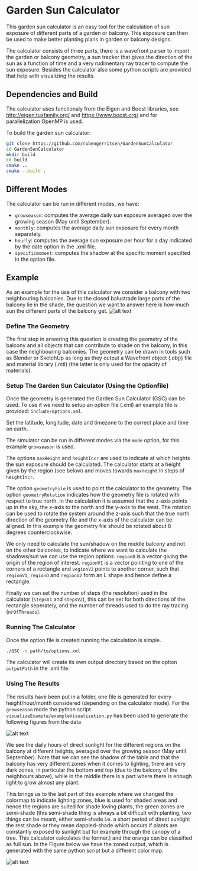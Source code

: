 # Garden Sun Calculator

This garden sun calculator is an easy tool for the calculation of sun exposure of different parts of a garden or balcony. This exposure can then be used to make better planting plans in garden or balcony designs.

The calculator consists of three parts, there is a wavefront parser to import the garden or balcony geometry, a sun tracker that gives the direction of the sun as a function of time and a very rudimentary ray tracer to compute the sun exposure. Besides the calculator also some python scripts are provided that help with visualizing the results.

## Dependencies and Build
The calculator uses functionaly from the Eigen and Boost libraries, see http://eigen.tuxfamily.org/ and https://www.boost.org/ and for parallelization OpenMP is used.

To build the garden sun calculator:
```bash
git clone https://github.com/rubengerritsen/GardenSunCalculator
cd GardenSunCalculator
mkdir build
cd build
cmake ..
cmake --build .
```

## Different Modes
The calculator can be run in different modes, we have:

* `growseason`: computes the average daily sun exposure averaged over the growing season (May until September).
* `monthly`: computes the average daily sun exposure for every month separately.
* `hourly`: computes the average sun exposure per hour for a day indicated by the date option in the .xml file.
* `specificmoment`: computes the shadow at the specific moment specified in the option file.

## Example
As an example for the use of this calculator we consider a balcony with two neighbouring balconies. Due to the closed balustrade large parts of the balcony lie in the shade, the question we want to answer here is how much sun the different parts of the balcony get. 
![alt text](visualizeExample/balconyGeometry.png "balconyGeometry")

### Define The Geometry
The first step in anwering this question is creating the geometry of the balcony and all objects that can contribute to shade on the balcony, in this case the neighbouring balconies. The geometry can be drawn in tools such as Blender or SketchUp as long as they output a Wavefront object (.obj)) file and material library (.mtl) (the latter is only used for the opacity of materials).

### Setup The Garden Sun Calculator (Using the Optionfile)
Once the geometry is generated the Garden Sun Calculator (GSC) can be used. To use it we need to setup an option file (.xml) an example file is provided: `include/options.xml`. 

Set the latitude, longitude, date and timezone to the correct place and time on earth. 

The simulator can be run in different modes via the `mode` option, for this example `growseason` is used.

The options `maxHeight` and `heightIncr` are used to indicate at which heights the sun exposure should be calculated. The calculator starts at a height given by the region (see below) and moves towards `maxHeight` in steps of `heightIncr`. 

The option `geometryFile` is used to point the calculator to the geometry. The option `geometryRotation` indicates how the geometry file is rotated with respect to true north. In the calculation it is assumed that the z-axis points up in the sky, the x-axis to the north and the y-axis to the west. The rotation can be used to rotate the system around the z-axis such that the true north direction of the geometry file and the x-axis of the calculator can be aligned. In this example the geometry file should be rotated about 8 degrees counterclockwise.

We only need to calculate the sun/shadow on the middle balcony and not on the other balconies, to indicate where we want to calculate the shadows/sun we can use the region options. `regionO` is a vector giving the origin of the region of interest. `regionV1` is a vector pointing to one of the corners of a rectangle and `vegionV2` points to another corner, such that `regionV1`, `regionO` and `regionV2` form an L shape and hence define a rectangle.

Finally we can set the number of steps (the resolution) used in the calculator (`stepsV1` and `stepsV2`), this can be set for both directions of the rectangle seperately, and the number of threads used to do the ray tracing (`nrOfThreads`).

### Running The Calculator
Once the option file is created running the calculation is simple.

```bash
./GSC -o path/to/options.xml
```

The calculator will create its own output directory based on the option `outputPath` in the .xml file. 

### Using The Results
The results have been put in a folder, one file is generated for every height/hour/month considered (depending on the calculator mode). For the `growseason` mode the python script `visualizeExample/exampleVisualization.py` has been used to generate the following figures from the data

![alt text](visualizeExample/overview_grow_season.png "averageSunHours" )

We see the daily hours of direct sunlight for the different regions on the balcony at different heights, averaged over the growing season (May until September). Note that we can see the shadow of the table and that the balcony has very different zones when it comes to lighting, there are very dark zones, in particular the bottom and top (due to the balcony of the neighbours above), while in the middle there is a part where there is enough light to grow almost any plant.

This brings us to the last part of this example where we changed the colormap to indicate lighting zones, blue is used for shaded areas and hence the regions are suited for shade loving plants, the green zones are semi-shade (this semi-shade thing is always a bit difficult with planting, two things can be meant, either semi-shade i.e. a short period of direct sunlight the rest shade or they mean dappled-shade which occurs if plants are constantly exposed to sunlight but for example through the canopy of a tree. This calculator calculates the former.) and the orange can be classified as full sun. In the Figure below we have the zoned output, which is generated with the same python script but a different color map.

![alt text](visualizeExample/overview_grow_season_zoned.png "averageSunHours" )